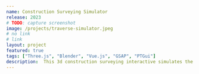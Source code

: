 ```yaml
---
name: Construction Surveying Simulator
release: 2023
# TODO: capture screenshot
image: /projects/traverse-simulator.jpeg
# no link
# link
layout: project
featured: true
tags: ["Three.js", "Blender", "Vue.js", "GSAP", "PTGui"]
description:  This 3d construction surveying interactive simulates the process of creating a traverse network on OSU's McNary field. The goal of this project is to provide a virtual alternative to an in-person activity performed at the on-campus field.
---
```

